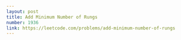 ```yaml
---
layout: post
title: Add Minimum Number of Rungs
number: 1936
link: https://leetcode.com/problems/add-minimum-number-of-rungs
---
```

